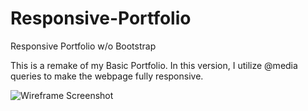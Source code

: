 # Responsive-Portfolio
Responsive Portfolio w/o Bootstrap

This is a remake of my Basic Portfolio. In this version, I utilize @media queries to make the webpage fully responsive. 

![Wireframe Screenshot](/screenshot/980px-portfolio)
